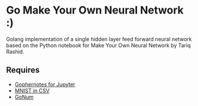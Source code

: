 # Go Make Your Own Neural Network :)

Golang implementation of a single hidden layer feed forward neural network based on the Python notebook for Make Your Own Neural Network by Tariq Rashid.

## Requires

* [Gophernotes for Jupyter](https://github.com/gopherdata/gophernotes)
* [MNIST in CSV](https://pjreddie.com/projects/mnist-in-csv/)
* [GoNum](https://www.gonum.org)

